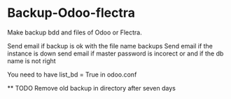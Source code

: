 # Backup-Odoo-flectra

Make backup bdd and files of Odoo or Flectra.

Send email if backup is ok with the file name backups
Send email if the instance is down
send email if master password is incorect or and if the db name is not right

You need to have list_bd = True in odoo.conf


** TODO
Remove old backup in directory after seven days
